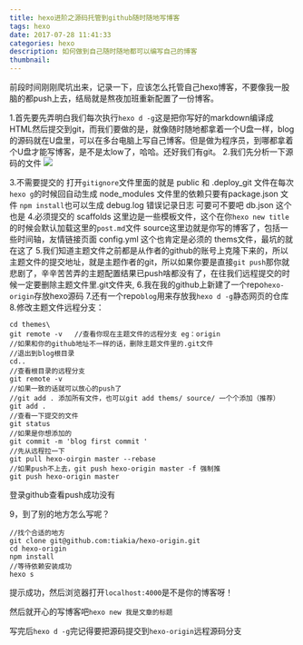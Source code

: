 ```yaml
---
title: hexo进阶之源码托管到github随时随地写博客
tags: hexo
date: 2017-07-28 11:41:33
categories: hexo
description: 如何做到自己随时随地都可以编写自己的博客
thumbnail:
---
```

前段时间刚刚爬坑出来，记录一下，应该怎么托管自己hexo博客，不要像我一股脑的都push上去，结局就是熬夜加班重新配置了一份博客。

1.首先要先弄明白我们每次执行`hexo d -g`这是把你写好的markdown编译成HTML然后提交到git，而我们要做的是，就像随时随地都拿着一个U盘一样，blog的源码就在U盘里，可以在多台电脑上写自己博客。但是做为程序员，到哪都拿着个U盘才能写博客，是不是太low了，哈哈。还好我们有git。
2.我们先分析一下源码的文件
<img src='http://ostu98x74.bkt.clouddn.com/hexo/file_dir.png'/>


3.不需要提交的 打开`gitignore`文件里面的就是
	  public 和 .deploy_git 文件在每次`hexo g`的时候回自动生成
	  node_modules 文件里的依赖只要有package.json 文件 `npm install`也可以生成
	  debug.log  错误记录日志 可要可不要吧
	  db.json 这个也是
4.必须提交的
	  scaffolds 这里边是一些模板文件，这个在你`hexo new title`的时候会默认加载这里的`post.md`文件
	  source这里边就是你写的博客了，包括一些时间轴，友情链接页面
	  config.yml 这个也肯定是必须的
	  thems文件，最坑的就在这了
5.我们知道主题文件之前都是从作者的github的账号上克隆下来的，所以主题文件的提交地址，就是主题作者的git，所以如果你要是直接`git push`那你就悲剧了，辛辛苦苦弄的主题配置结果已push啥都没有了，在往我们远程提交的时候一定要删除主题文件里.git文件夹,
6.我在我的github上新建了一个repo`hexo-origin`存放hexo源码
7.还有一个repo`blog`用来存放我`hexo d -g`静态网页的仓库
8.修改主题文件远程分支：

``` stylus
cd themes\
git remote -v	//查看你现在主题文件的远程分支 eg：origin
//如果和你的github地址不一样的话，删除主题文件里的.git文件
//退出到blog根目录
cd..
//查看根目录的远程分支
git remote -v
//如果一致的话就可以放心的push了
//git add . 添加所有文件，也可以git add thems/ source/ 一个个添加（推荐）
git add .
//查看一下提交的文件
git status
//如果是你想添加的
git commit -m 'blog first commit '
//先从远程拉一下
git pull hexo-oirgin master --rebase
//如果push不上去，git push hexo-origin master -f 强制推
git push hexo-origin master
```


登录github查看push成功没有

9，到了别的地方怎么写呢？

``` stylus
//找个合适的地方
git clone git@github.com:tiakia/hexo-origin.git
cd hexo-origin
npm install
//等待依赖安装成功
hexo s
```
提示成功，然后浏览器打开`localhost:4000`是不是你的博客呀！

然后就开心的写博客吧`hexo new 我是文章的标题`

写完后`hexo d -g`完记得要把源码提交到`hexo-origin`远程源码分支


  [1]: ./images/file_dir_3.png "file_dir"
